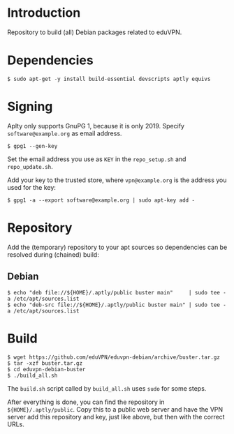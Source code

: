 # Introduction

Repository to build (all) Debian packages related to eduVPN.

# Dependencies

    $ sudo apt-get -y install build-essential devscripts aptly equivs

# Signing

Aplty only supports GnuPG 1, because it is only 2019. Specify 
`software@example.org` as email address.

    $ gpg1 --gen-key

Set the email address you use as `KEY` in the `repo_setup.sh` and 
`repo_update.sh`.

Add your key to the trusted store, where `vpn@example.org` is the address you
used for the key:

    $ gpg1 -a --export software@example.org | sudo apt-key add -

# Repository

Add the (temporary) repository to your apt sources so dependencies can be 
resolved during (chained) build:

## Debian

    $ echo "deb file://${HOME}/.aptly/public buster main"     | sudo tee -a /etc/apt/sources.list
    $ echo "deb-src file://${HOME}/.aptly/public buster main" | sudo tee -a /etc/apt/sources.list

# Build

    $ wget https://github.com/eduVPN/eduvpn-debian/archive/buster.tar.gz
    $ tar -xzf buster.tar.gz
    $ cd eduvpn-debian-buster
    $ ./build_all.sh

The `build.sh` script called by `build_all.sh` uses `sudo` for some steps.

After everything is done, you can find the repository in 
`${HOME}/.aptly/public`. Copy this to a public web server and have the VPN 
server add this repository and key, just like above, but then with the correct
URLs.
